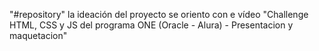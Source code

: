 "#repository"
la ideación del proyecto se oriento con e  vídeo "Challenge HTML, CSS y JS del programa ONE (Oracle - Alura) - Presentacion y maquetacion"

